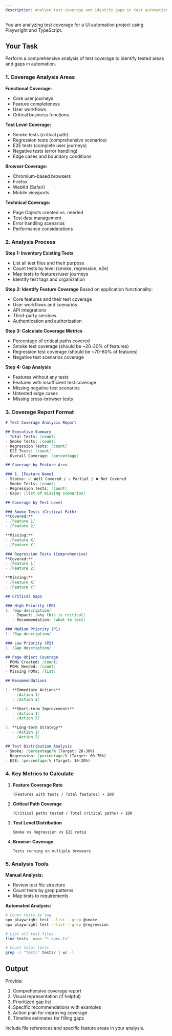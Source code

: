 ```yaml
---
description: Analyze test coverage and identify gaps in test automation
---
```


You are analyzing test coverage for a UI automation project using Playwright and TypeScript.

## Your Task

Perform a comprehensive analysis of test coverage to identify tested areas and gaps in automation.

### 1. Coverage Analysis Areas

**Functional Coverage:**
- Core user journeys
- Feature completeness
- User workflows
- Critical business functions

**Test Level Coverage:**
- Smoke tests (critical path)
- Regression tests (comprehensive scenarios)
- E2E tests (complete user journeys)
- Negative tests (error handling)
- Edge cases and boundary conditions

**Browser Coverage:**
- Chromium-based browsers
- Firefox
- WebKit (Safari)
- Mobile viewports

**Technical Coverage:**
- Page Objects created vs. needed
- Test data management
- Error handling scenarios
- Performance considerations

### 2. Analysis Process

**Step 1: Inventory Existing Tests**
- List all test files and their purpose
- Count tests by level (smoke, regression, e2e)
- Map tests to features/user journeys
- Identify test tags and organization

**Step 2: Identify Feature Coverage**
Based on application functionality:
- Core features and their test coverage
- User workflows and scenarios
- API integrations
- Third-party services
- Authentication and authorization

**Step 3: Calculate Coverage Metrics**
- Percentage of critical paths covered
- Smoke test coverage (should be ~20-30% of features)
- Regression test coverage (should be ~70-80% of features)
- Negative test scenarios coverage

**Step 4: Gap Analysis**
- Features without any tests
- Features with insufficient test coverage
- Missing negative test scenarios
- Untested edge cases
- Missing cross-browser tests

### 3. Coverage Report Format

```markdown
# Test Coverage Analysis Report

## Executive Summary
- Total Tests: [count]
- Smoke Tests: [count]
- Regression Tests: [count]
- E2E Tests: [count]
- Overall Coverage: [percentage]

## Coverage by Feature Area

### 1. [Feature Name]
- Status: ✅ Well Covered / ⚠️ Partial / ❌ Not Covered
- Smoke Tests: [count]
- Regression Tests: [count]
- Gaps: [list of missing scenarios]

## Coverage by Test Level

### Smoke Tests (Critical Path)
**Covered:**
- [Feature 1]
- [Feature 2]

**Missing:**
- [Feature X]
- [Feature Y]

### Regression Tests (Comprehensive)
**Covered:**
- [Feature 1]
- [Feature 2]

**Missing:**
- [Feature X]
- [Feature Y]

## Critical Gaps

### High Priority (P0)
1. [Gap description]
   - Impact: [why this is critical]
   - Recommendation: [what to test]

### Medium Priority (P1)
1. [Gap description]

### Low Priority (P2)
1. [Gap description]

## Page Object Coverage
- POMs Created: [count]
- POMs Needed: [count]
- Missing POMs: [list]

## Recommendations

1. **Immediate Actions**
   - [Action 1]
   - [Action 2]

2. **Short-term Improvements**
   - [Action 1]
   - [Action 2]

3. **Long-term Strategy**
   - [Action 1]
   - [Action 2]

## Test Distribution Analysis
- Smoke: [percentage]% (Target: 20-30%)
- Regression: [percentage]% (Target: 60-70%)
- E2E: [percentage]% (Target: 10-20%)
```

### 4. Key Metrics to Calculate

1. **Feature Coverage Rate**
   ```
   (Features with tests / Total features) × 100
   ```

2. **Critical Path Coverage**
   ```
   (Critical paths tested / Total critical paths) × 100
   ```

3. **Test Level Distribution**
   ```
   Smoke vs Regression vs E2E ratio
   ```

4. **Browser Coverage**
   ```
   Tests running on multiple browsers
   ```

### 5. Analysis Tools

**Manual Analysis:**
- Review test file structure
- Count tests by grep patterns
- Map tests to requirements

**Automated Analysis:**
```bash
# Count tests by tag
npx playwright test --list --grep @smoke
npx playwright test --list --grep @regression

# List all test files
find tests -name "*.spec.ts"

# Count total tests
grep -r "test(" tests/ | wc -l
```

## Output

Provide:
1. Comprehensive coverage report
2. Visual representation (if helpful)
3. Prioritized gap list
4. Specific recommendations with examples
5. Action plan for improving coverage
6. Timeline estimates for filling gaps

Include file references and specific feature areas in your analysis.
